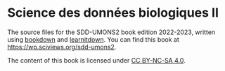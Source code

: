 # Science des données biologiques II

The source files for the SDD-UMONS2 book edition 2022-2023, written using [bookdown](https://bookdown.org/home/about.html) and [learnitdown](https://www.sciviews.org/learnitdown/). You can find this book at <https://wp.sciviews.org/sdd-umons2>.

The content of this book is licensed under [CC BY-NC-SA 4.0](https://creativecommons.org/licenses/by-nc-sa/4.0/deed.fr).
